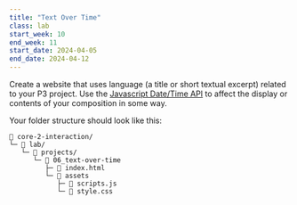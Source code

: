 ```yaml
---
title: "Text Over Time"
class: lab
start_week: 10
end_week: 11
start_date: 2024-04-05
end_date: 2024-04-12
---
```


Create a website that uses language (a title or short textual excerpt) related to your P3 project. Use the [Javascript Date/Time API](https://developer.mozilla.org/en-US/docs/Web/JavaScript/Reference/Global_Objects/Date) to affect the display or contents of your composition in some way.

Your folder structure should look like this:

~~~
📂 core-2-interaction/
└─ 📂 lab/ 
   └─ 📁 projects/
      └─ 📁 06_text-over-time
         ├─ 📄 index.html
         └─ 📁 assets
            ├─ 📄 scripts.js
            └─ 📄 style.css
~~~
